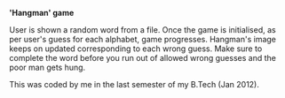 **'Hangman' game**

User is shown a random word from a file. Once the game is initialised, as per user's guess for each alphabet, game progresses. Hangman's image keeps on updated corresponding to each wrong guess. Make sure to complete the word before you run out of allowed wrong guesses and the poor man gets hung.

This was coded by me in the last semester of my B.Tech (Jan 2012). 
